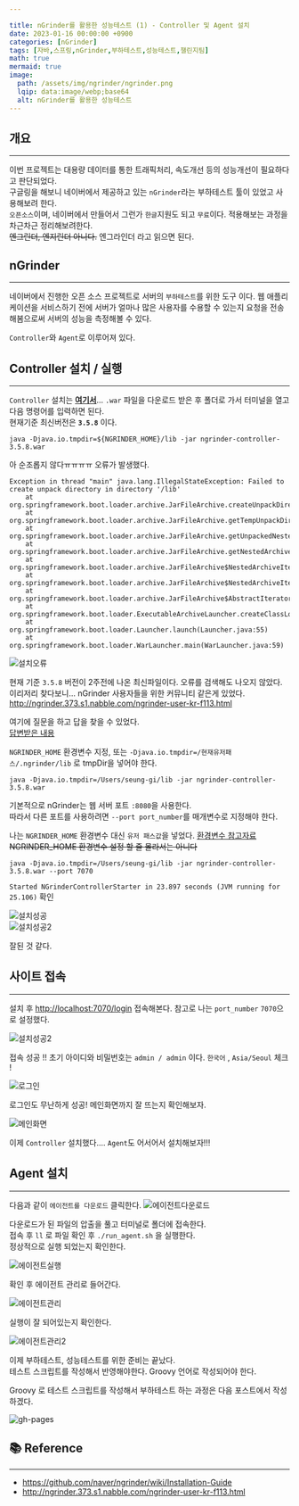 ```yaml
---

title: nGrinder를 활용한 성능테스트 (1) - Controller 및 Agent 설치
date: 2023-01-16 00:00:00 +0900
categories: [nGrinder]
tags: [자바,스프링,nGrinder,부하테스트,성능테스트,챌린지팀]
math: true
mermaid: true
image:
  path: /assets/img/ngrinder/ngrinder.png
  lqip: data:image/webp;base64
  alt: nGrinder를 활용한 성능테스트
---
```


## **개요**

---

이번 프로젝트는 대용량 데이터를 통한 트래픽처리, 속도개선 등의 성능개선이 필요하다고 판단되었다. <br>
구글링을 해보니 네이버에서 제공하고 있는 `nGrinder`라는 부하테스트 툴이 있었고 사용해보려 한다.<br>
`오픈소스`이며, 네이버에서 만들어서 그런가 `한글`지원도 되고 `무료`이다. 적용해보는 과정을 차근차근 정리해보려한다.<br>
~~엔그린더, 엔지린더 아니다.~~ 엔그라인더 라고 읽으면 된다.<br>


## **nGrinder**

---

네이버에서 진행한 오픈 소스 프로젝트로 서버의 `부하테스트`를 위한 도구 이다. 웹 애플리케이션을 서비스하기 전에 서버가 얼마나 많은 사용자를 수용할 수 있는지 요청을 전송해봄으로써 서버의 성능을 측정해볼 수 있다.<br>

`Controller`와 `Agent`로 이루어져 있다.

## **Controller 설치 / 실행**

---

`Controller` 설치는  [**여기서**](https://github.com/naver/ngrinder/releases)... `.war` 파일을 다운로드 받은 후 폴더로 가서 터미널을 열고 다음 명령어를 입력하면 된다.<br>
현재기준 최신버전은 **`3.5.8`** 이다.<br>

```
java -Djava.io.tmpdir=${NGRINDER_HOME}/lib -jar ngrinder-controller-3.5.8.war
```

아 순조롭지 않다ㅠㅠㅠㅠ 오류가 발생했다.<br>

```
Exception in thread "main" java.lang.IllegalStateException: Failed to create unpack directory in directory '/lib'
	at org.springframework.boot.loader.archive.JarFileArchive.createUnpackDirectory(JarFileArchive.java:136)
	at org.springframework.boot.loader.archive.JarFileArchive.getTempUnpackDirectory(JarFileArchive.java:122)
	at org.springframework.boot.loader.archive.JarFileArchive.getUnpackedNestedArchive(JarFileArchive.java:112)
	at org.springframework.boot.loader.archive.JarFileArchive.getNestedArchive(JarFileArchive.java:96)
	at org.springframework.boot.loader.archive.JarFileArchive$NestedArchiveIterator.adapt(JarFileArchive.java:236)
	at org.springframework.boot.loader.archive.JarFileArchive$NestedArchiveIterator.adapt(JarFileArchive.java:227)
	at org.springframework.boot.loader.archive.JarFileArchive$AbstractIterator.next(JarFileArchive.java:188)
	at org.springframework.boot.loader.ExecutableArchiveLauncher.createClassLoader(ExecutableArchiveLauncher.java:87)
	at org.springframework.boot.loader.Launcher.launch(Launcher.java:55)
	at org.springframework.boot.loader.WarLauncher.main(WarLauncher.java:59)
```

![설치오류](../../../assets/img/ngrinder/controllerinstallexception.png "설치오류")

현재 기준 `3.5.8` 버전이 2주전에 나온 최신파일이다. 오류를 검색해도 나오지 않았다.<br>
이리저리 찾다보니... nGrinder 사용자들을 위한 커뮤니티 같은게 있었다.<br>
<http://ngrinder.373.s1.nabble.com/ngrinder-user-kr-f113.html> <br>

여기에 질문을 하고 답을 찾을 수 있었다.<br>
[답변받은 내용](http://ngrinder.373.s1.nabble.com/controller-td3268.html)<br>

`NGRINDER_HOME` 환경변수 지정, 또는 `-Djava.io.tmpdir=/현재유저패스/.ngrinder/lib` 로 tmpDir을 넣어야 한다.<br> 

```
java -Djava.io.tmpdir=/Users/seung-gi/lib -jar ngrinder-controller-3.5.8.war
```
기본적으로 nGrinder는 웹 서버 포트 `:8080`을 사용한다.<br>
따라서 다른 포트를 사용하려면 `--port port_number`를 매개변수로 지정해야 한다.<br>

나는 `NGRINDER_HOME` 환경변수 대신 `유저 패스값`을 넣었다.  [환경변수 참고자료](https://cosmosproject.tistory.com/269) <br>
~~NGRINDER_HOME 환경변수 설정 할 줄 몰라서는 아니다~~

```
java -Djava.io.tmpdir=/Users/seung-gi/lib -jar ngrinder-controller-3.5.8.war --port 7070
```

`Started NGrinderControllerStarter in 23.897 seconds (JVM running for 25.106)` 확인<br>

![설치성공](../../../assets/img/ngrinder/controllerInstall.png "설치성공")<br>
![설치성공2](../../../assets/img/ngrinder/controllerInstall2.png "설치성공2")<br>

잘된 것 같다.

## **사이트 접속**

---

설치 후 <http://localhost:7070/login> 접속해본다. 참고로 나는 `port_number` `7070`으로 설정했다.<br>

![설치성공2](../../../assets/img/ngrinder/ngrinderLogin.png "설치성공2")

접속 성공 !! 초기 아이디와 비밀번호는 `admin / admin` 이다. `한국어` , `Asia/Seoul` 체크 !

![로그인](../../../assets/img/ngrinder/adminlogin.png "로그인")

로그인도 무난하게 성공! 메인화면까지 잘 뜨는지 확인해보자.

![메인화면](../../../assets/img/ngrinder/ngrindermain.png "메인화면")

이제 `Controller` 설치했다.... `Agent`도 어서어서 설치해보자!!!

## **Agent 설치**
---

다음과 같이 `에이전트를 다운로드` 클릭한다.
![에이전트다운로드](../../../assets/img/ngrinder/agentdown.png "에이전트다운로드")

다운로드가 된 파일의 압출을 풀고 터미널로 폴더에 접속한다.<br>
접속 후 `ll` 로 파일 확인 후 `./run_agent.sh` 을 실행한다.<br>
정상적으로 실행 되었는지 확인한다.<br>

![에이전트실행](../../../assets/img/ngrinder/agentrun.png "에이전트실행")

확인 후 에이전트 관리로 들어간다.<br>

![에이전트관리](../../../assets/img/ngrinder/agentsetting.png "에이전트관리")

실행이 잘 되어있는지 확인한다.<br>

![에이전트관리2](../../../assets/img/ngrinder/agentsetting2.png "에이전트관리2")

이제 부하테스트, 성능테스트를 위한 준비는 끝났다.<br>
테스트 스크립트를 작성해서 반영해야한다. Groovy 언어로 작성되어야 한다.<br>

Groovy 로 테스트 스크립트를 작성해서 부하테스트 하는 과정은 다음 포스트에서 작성하겠다.<br>

![gh-pages](../../../assets/img/favicons/android-chrome-256x256.png)


## 📚 Reference

---

- <https://github.com/naver/ngrinder/wiki/Installation-Guide>
- <http://ngrinder.373.s1.nabble.com/ngrinder-user-kr-f113.html>
